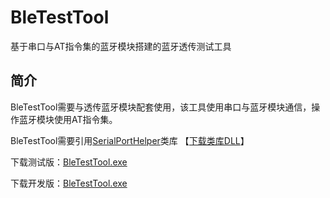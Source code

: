 # BleTestTool
基于串口与AT指令集的蓝牙模块搭建的蓝牙透传测试工具

## 简介
BleTestTool需要与透传蓝牙模块配套使用，该工具使用串口与蓝牙模块通信，操作蓝牙模块使用AT指令集。

BleTestTool需要引用[SerialPortHelper](https://github.com/xiaoxinpro/SerialPortHelper)类库 【[下载类库DLL](https://raw.githubusercontent.com/xiaoxinpro/BleTestTool/master/BleTestTool/bin/Debug/SerialPortHelperLib.dll)】

下载测试版：[BleTestTool.exe](https://raw.githubusercontent.com/xiaoxinpro/BleTestTool/test/BleTestTool/bin/Debug/BleTestTool.exe)

下载开发版：[BleTestTool.exe](https://raw.githubusercontent.com/xiaoxinpro/BleTestTool/master/BleTestTool/bin/Debug/BleTestTool.exe)